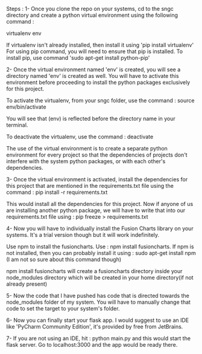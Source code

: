 
Steps :
1- Once you clone the repo on your systems, cd to the sngc directory and create a python virtual environment using the following command :

virtualenv env

If virtualenv isn't already installed, then install it using 'pip install virtualenv'
For using pip command, you will need to ensure that pip is installed. To install pip, use command 'sudo apt-get install python-pip'


2- Once the virtual environment named 'env' is created, you will see a directory named 'env' is created as well. You will have to activate this environment before proceeding to install the python packages exclusively for this project.

To activate the virtualenv, from your sngc folder, use the command  :
source env/bin/activate

You will see that (env) is reflected before the directory name in your terminal.

To deactivate the virtualenv, use the command  : deactivate

The use of the virtual environment is to create a separate python environment for every project so that the dependencies of projects don't interfere with the system python packages, or with each other's dependencies.

3- Once the virtual environment is activated, install the dependencies for this project that are mentioned in the requirements.txt file using the command : pip install -r requirements.txt

This would install all the dependencies for this project. Now if anyone of us are installing another python package, we will have to write that into our requirements.txt file using : pip freeze > requirements.txt

4- Now you will have to individually install the Fusion Charts library on your systems. It's a trial version though but it will work indefinitely.

Use npm to install the fusioncharts. Use : npm install fusioncharts.
If npm is not installed, then you can probably install it using : sudo apt-get install npm (I am not so sure about this command though)

npm install fusioncharts will create a fusioncharts directory inside your node_modules directory which will be created in your home directory(if not already present)

5- Now the code that I have pushed has code that is directed towards the node_modules folder of my system. You will have to manually change that code to set the target to your system's folder.

6- Now you can finally start your flask app. I would suggest to use an IDE like 'PyCharm Community Edition', it's provided by free from JetBrains.

7- If you are not using an IDE, hit : python main.py and this would start the flask server. 
Go to localhost:3000 and the app would be ready there.

